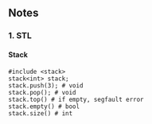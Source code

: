 ## Notes

### 1. STL
#### Stack
```:cpp
#include <stack>
stack<int> stack;
stack.push(3); # void
stack.pop(); # void
stack.top() # if empty, segfault error
stack.empty() # bool
stack.size() # int
```